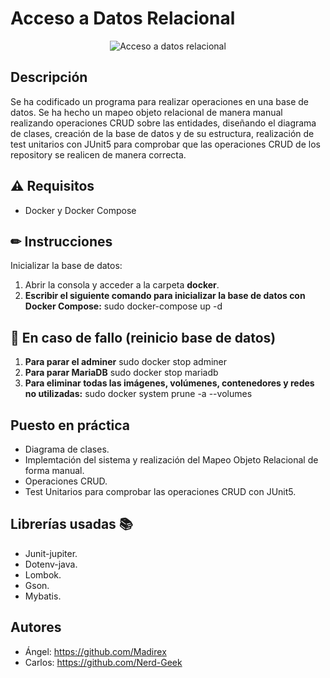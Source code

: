 # Acceso a Datos Relacional

<p align="center">
  <img src="https://i.imgur.com/z5ABytN.png" alt="Acceso a datos relacional"/>
</p>

## Descripción
Se ha codificado un programa para realizar operaciones en una base de datos.
Se ha hecho un mapeo objeto relacional de manera manual realizando operaciones CRUD sobre las entidades, diseñando el 
diagrama de clases, creación de la base de datos y de su estructura, realización de test unitarios con JUnit5 para 
comprobar que las operaciones CRUD de los repository se realicen de manera correcta.

## ⚠ Requisitos
- Docker y Docker Compose

## ✏ Instrucciones
Inicializar la base de datos:
1. Abrir la consola y acceder a la carpeta **docker**.
2. **Escribir el siguiente comando para inicializar la base de datos con Docker Compose:** sudo docker-compose up -d

## 🐛 En caso de fallo (reinicio base de datos)
1. **Para parar el adminer** sudo docker stop adminer
2. **Para parar MariaDB** sudo docker stop mariadb
3. **Para eliminar todas las imágenes, volúmenes, contenedores y redes no utilizadas:** sudo docker system prune -a --volumes

## Puesto en práctica
- Diagrama de clases.
- Implemtación del sistema y realización del Mapeo Objeto Relacional de forma manual.
- Operaciones CRUD.
- Test Unitarios para comprobar las operaciones CRUD con JUnit5.

## Librerías usadas 📚
- Junit-jupiter.
- Dotenv-java.
- Lombok.
- Gson.
- Mybatis.

## Autores
- Ángel: <https://github.com/Madirex>
- Carlos: <https://github.com/Nerd-Geek>
